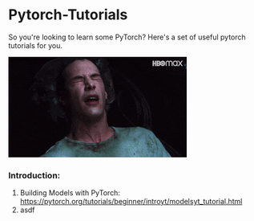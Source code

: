 # Pytorch-Tutorials

So you're looking to learn some PyTorch? Here's a set of useful pytorch tutorials for you. 

![myfile](https://github.com/WillMandil001/Pytorch-Tutorials/blob/main/200.gif)
<!-- ![myfile](https://github.com/WillMandil001/Pytorch-Tutorials/blob/main/kianu.gif) -->

### Introduction:

1. Building Models with PyTorch: https://pytorch.org/tutorials/beginner/introyt/modelsyt_tutorial.html
2. asdf